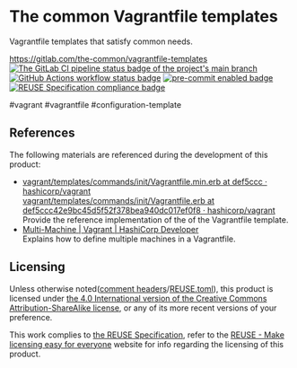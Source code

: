 # The common Vagrantfile templates

Vagrantfile templates that satisfy common needs.

<https://gitlab.com/the-common/vagrantfile-templates>  
[![The GitLab CI pipeline status badge of the project's `main` branch](https://gitlab.com/the-common/vagrantfile-templates/badges/main/pipeline.svg?ignore_skipped=true "Click here to check out the comprehensive status of the GitLab CI pipelines")](https://gitlab.com/the-common/vagrantfile-templates/-/pipelines) [![GitHub Actions workflow status badge](https://github.com/the-common/vagrantfile-templates/actions/workflows/check-potential-problems.yml/badge.svg "GitHub Actions workflow status")](https://github.com/the-common/vagrantfile-templates/actions/workflows/check-potential-problems.yml) [![pre-commit enabled badge](https://img.shields.io/badge/pre--commit-enabled-brightgreen?logo=pre-commit&logoColor=white "This project uses pre-commit to check potential problems")](https://pre-commit.com/) [![REUSE Specification compliance badge](https://api.reuse.software/badge/gitlab.com/the-common/vagrantfile-templates "This project complies to the REUSE specification to decrease software licensing costs")](https://api.reuse.software/info/gitlab.com/the-common/vagrantfile-templates)

\#vagrant \#vagrantfile \#configuration-template

## References

The following materials are referenced during the development of this product:

* [vagrant/templates/commands/init/Vagrantfile.min.erb at def5ccc · hashicorp/vagrant](https://github.com/hashicorp/vagrant/blob/def5ccc/templates/commands/init/Vagrantfile.min.erb)  
  [vagrant/templates/commands/init/Vagrantfile.erb at def5ccc42e9bc45d5f52f378bea940dc017ef0f8 · hashicorp/vagrant](https://github.com/hashicorp/vagrant/blob/def5ccc42e9bc45d5f52f378bea940dc017ef0f8/templates/commands/init/Vagrantfile.erb)  
  Provide the reference implementation of the of the Vagrantfile template.
* [Multi-Machine | Vagrant | HashiCorp Developer](https://developer.hashicorp.com/vagrant/docs/multi-machine)  
  Explains how to define multiple machines in a Vagrantfile.

## Licensing

Unless otherwise noted([comment headers](https://reuse.software/spec-3.3/#comment-headers)/[REUSE.toml](https://reuse.software/spec-3.3/#reusetoml)), this product is licensed under [the 4.0 International version of the Creative Commons Attribution-ShareAlike license](https://creativecommons.org/licenses/by-sa/4.0/), or any of its more recent versions of your preference.

This work complies to [the REUSE Specification](https://reuse.software/spec/), refer to the [REUSE - Make licensing easy for everyone](https://reuse.software/) website for info regarding the licensing of this product.
